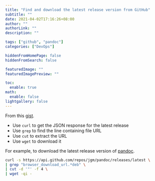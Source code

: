 ```yaml
---
title: "Find and download the latest release version from GitHub"
subtitle: ""
date: 2021-04-02T17:16:26+08:00
author: ""
authorLink: ""
description: ""

tags: ["github", "pandoc"]
categories: ["DevOps"]

hiddenFromHomePage: false
hiddenFromSearch: false

featuredImage: ""
featuredImagePreview: ""

toc:
  enable: true
math:
  enable: false
lightgallery: false
---
```


From this [gist](https://gist.github.com/steinwaywhw/a4cd19cda655b8249d908261a62687f8).

<!--more-->

- Use `curl` to get the JSON response for the latest release
- Use `grep` to find the line containing file URL
- Use `cut`  to extract the URL
- Use `wget` to download it


For example, to download the latest release version of [pandoc](https://github.com/jgm/pandoc).

```bash
curl -s https://api.github.com/repos/jgm/pandoc/releases/latest \
| grep "browser_download_url.*deb" \
| cut -d '"' -f 4 \
| wget -qi -
```
